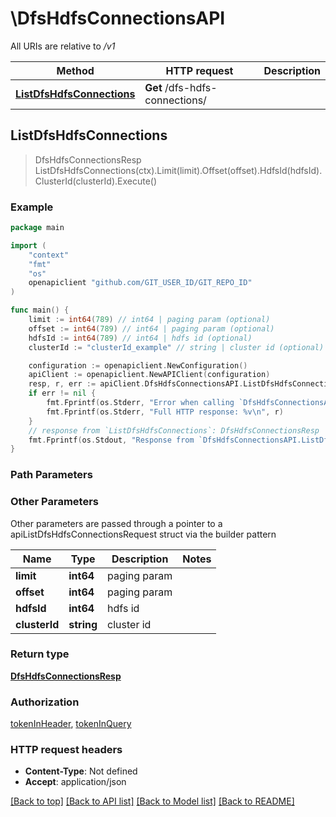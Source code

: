 # \DfsHdfsConnectionsAPI

All URIs are relative to */v1*

Method | HTTP request | Description
------------- | ------------- | -------------
[**ListDfsHdfsConnections**](DfsHdfsConnectionsAPI.md#ListDfsHdfsConnections) | **Get** /dfs-hdfs-connections/ | 



## ListDfsHdfsConnections

> DfsHdfsConnectionsResp ListDfsHdfsConnections(ctx).Limit(limit).Offset(offset).HdfsId(hdfsId).ClusterId(clusterId).Execute()





### Example

```go
package main

import (
	"context"
	"fmt"
	"os"
	openapiclient "github.com/GIT_USER_ID/GIT_REPO_ID"
)

func main() {
	limit := int64(789) // int64 | paging param (optional)
	offset := int64(789) // int64 | paging param (optional)
	hdfsId := int64(789) // int64 | hdfs id (optional)
	clusterId := "clusterId_example" // string | cluster id (optional)

	configuration := openapiclient.NewConfiguration()
	apiClient := openapiclient.NewAPIClient(configuration)
	resp, r, err := apiClient.DfsHdfsConnectionsAPI.ListDfsHdfsConnections(context.Background()).Limit(limit).Offset(offset).HdfsId(hdfsId).ClusterId(clusterId).Execute()
	if err != nil {
		fmt.Fprintf(os.Stderr, "Error when calling `DfsHdfsConnectionsAPI.ListDfsHdfsConnections``: %v\n", err)
		fmt.Fprintf(os.Stderr, "Full HTTP response: %v\n", r)
	}
	// response from `ListDfsHdfsConnections`: DfsHdfsConnectionsResp
	fmt.Fprintf(os.Stdout, "Response from `DfsHdfsConnectionsAPI.ListDfsHdfsConnections`: %v\n", resp)
}
```

### Path Parameters



### Other Parameters

Other parameters are passed through a pointer to a apiListDfsHdfsConnectionsRequest struct via the builder pattern


Name | Type | Description  | Notes
------------- | ------------- | ------------- | -------------
 **limit** | **int64** | paging param | 
 **offset** | **int64** | paging param | 
 **hdfsId** | **int64** | hdfs id | 
 **clusterId** | **string** | cluster id | 

### Return type

[**DfsHdfsConnectionsResp**](DfsHdfsConnectionsResp.md)

### Authorization

[tokenInHeader](../README.md#tokenInHeader), [tokenInQuery](../README.md#tokenInQuery)

### HTTP request headers

- **Content-Type**: Not defined
- **Accept**: application/json

[[Back to top]](#) [[Back to API list]](../README.md#documentation-for-api-endpoints)
[[Back to Model list]](../README.md#documentation-for-models)
[[Back to README]](../README.md)

